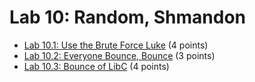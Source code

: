 # Lab 10: Random, Shmandon

- [Lab 10.1: Use the Brute Force Luke](https://si485h-git.academy.usna.edu/aviv/lab-10.1) (4 points)
- [Lab 10.2: Everyone Bounce, Bounce](https://si485h-git.academy.usna.edu/aviv/lab-10.2) (3 points) 
- [Lab 10.3: Bounce of LibC](https://si485h-git.academy.usna.edu/aviv/lab-10.3) (4 points)
